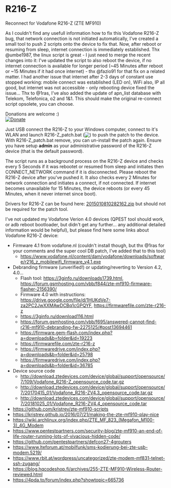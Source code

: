 # R216-Z
Reconnect for Vodafone R216-Z (ZTE MF910)

As I couldn't find any usefull information how to fix this Vodafone R216-Z bug, that network connection is not initiated automatically, I've created a small tool to push 2 scripts onto the device to fix that. Now, after reboot or resuming from sleep, internet connection is immediately established. 
Thx @umbe1987, the linux script is great - I just need to merge the recent changes into it:
I've updated the script to also reboot the device, if no internet connection is available for longer period (~45 Minutes after reboot or ~15 Minutes if it had once internet) - thx @fazio91 for that fix on a related matter.
I had another issue that internet after 2-3 days of constant use stopped working: mobile connect was established (LED on), WiFi also, IP all good, but internet was not accessible - only rebooting device fixed the issue...
Thx to @1ras, I've also added the update of apn_list database with Telekom, Telefonica, o2 and 1&1. This should make the original re-connect script opsolete, you can choose.

Donations are welcome :)<br>
[![Donate](https://www.paypalobjects.com/en_US/i/btn/btn_donate_SM.gif)](https://www.paypal.com/cgi-bin/webscr?cmd=_s-xclick&hosted_button_id=83VK6A6D3MCRS&source=url)

Just USB connect the R216-Z to your Windows computer, connect to it's WLAN and launch R216-Z_patch.bat (<a href="https://github.com/cosote/R216-Z/archive/refs/tags/R216-Z_patch_v0.2.zip"><img valign="bottom" src="https://img.shields.io/github/downloads/cosote/R216-Z/latest/total"></a>) to push the patch to the device.
With R216-Z_patch.bat remove, you can un-install the patch again. Ensure you have setup **admin** as your administrative password of the R216-Z device (that is the default password).

The script runs as a background process on the R216-Z device and checks every 5 Seconds if it was rebootet or resumed from sleep and initiates then CONNECT_NETWORK command if it is disconnected. Please reboot the R216-Z device after you've pushed it.
It also checks every 2 Minutes for network connection and initiates a connect, if not connected. If internet becomes unavailable for 15 Minutes, the device reboots (or every 45 Minutes, when it never internet since boot).

Drivers for R216-Z can be found here: [2015010810282162.zip](http://download.pcdcdn.com/download.php?file=f0ccf6b7e75ec4c92e651dfbef4e3951) but should not be required for the patch tool.

I've not updated my Vodafone Verion 4.0 devices (QPEST tool should work, or adb reboot bootloader, but didn't get any further... any additional detailed information would be helpful), but please find here some links about Vodafone R216-Z device:
- Firmware 4.1 from vodafone.nl (couldn't install though, but thx @1ras for your comments and the super cool DB patch, I've added that to this tool)
  - https://www.vodafone.nl/content/dam/vodafone/downloads/software/r216_z_mobilewifi_firmware_v4.1.exe
- Debranding firmware (unverified!) or updating/reverting to Version 4.2, 4.0...
  - Flash tool: https://3ginfo.ru/downloads1739.html, https://forum.gsmhosting.com/vbb/f844/zte-mf910-firmware-flasher-2156390/
  - Firmware 4.0 with instructions: https://drive.google.com/file/d/1HUKdVe7-za2PC2JwXXMAwDCBq1cGPQYF, https://firmwarefile.com/zte-r216-z
  - https://3ginfo.ru/download116.html
  - https://forum.gsmhosting.com/vbb/f695/answered-cannot-find-r216-mf910-debranding-fw-2275125/#post13694461
  - https://firmware.gem-flash.com/index.php?a=downloads&b=folder&id=19223
  - https://firmwarefile.com/zte-r216-z
  - https://firmwaredrive.com/index.php?a=downloads&b=folder&id=25798
  - https://firmwaredrive.com/index.php?a=downloads&b=folder&id=36785
- Device source code
  - http://download.ztedevices.com/device/global/support/opensource/7/109/Vodafone_R216-Z_opensource_code.tar.gz
  - http://download.ztedevices.com/device/global/support/opensource/7/20170415_01/Vodafone_R216-ZV4.3_opensource_code.tar.gz
  - http://download.ztedevices.com/device/global/support/opensource/7/20181025_01/Vodafone_R216-ZV4.4_opensource_code.tar
- https://github.com/kristrev/zte-mf910-scripts
- https://kristrev.github.io/2016/07/21/making-the-zte-mf910-play-nice
- https://wiki.archlinux.org/index.php/ZTE_MF_823_(Megafon_M100-3)_4G_Modem
- https://www.pentestpartners.com/security-blog/zte-mf910-an-end-of-life-router-running-lots-of-vivacious-hidden-code/
- https://github.com/pentestpartners/defcon27-4grouters
- https://www.lteforum.at/mobilfunk/sms-kodierung-bei-zte-usb-modem.5219/
- https://www.rbit.at/wordpress/uncategorized/zte-modem-mf831-telnet-ssh-zugang/
- https://blog.hqcodeshop.fi/archives/255-ZTE-MF910-Wireless-Router-reviewed.html
- https://4pda.to/forum/index.php?showtopic=665736